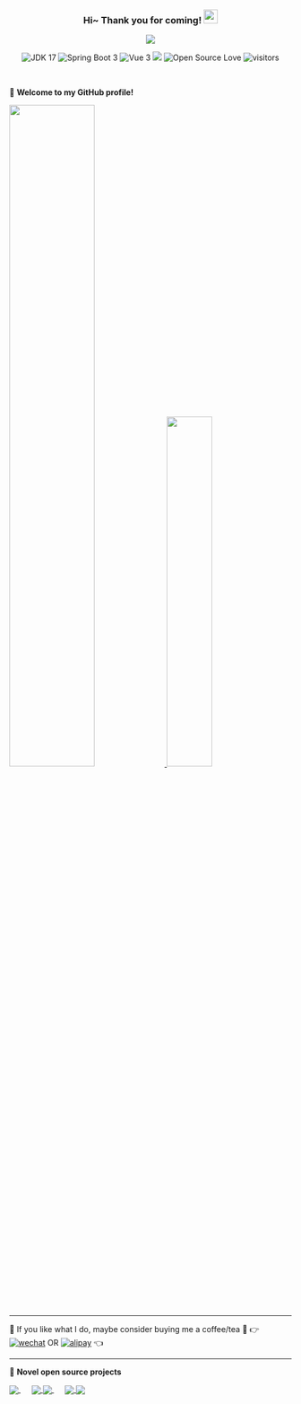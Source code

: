 <!--
**201206030/201206030** is a ✨ _special_ ✨ repository because its `README.md` (this file) appears on your GitHub profile.

Here are some ideas to get you started:

- 🔭 I’m currently working on ...
- 🌱 I’m currently learning ...
- 👯 I’m looking to collaborate on ...
- 🤔 I’m looking for help with ...
- 💬 Ask me about ...
- 📫 How to reach me: ...
- 😄 Pronouns: ...
- ⚡ Fun fact: ...
-->
<h3 align="center">
    Hi~ Thank you for coming!
    <img src="https://media.giphy.com/media/hvRJCLFzcasrR4ia7z/giphy.gif" width="25px">
</h3>

<p align="center">
    <img src="https://readme-typing-svg.herokuapp.com?color=e65e2a&width=380&height=45&lines=Now+java+developer;Target+full-stack+developer;Always+learning+new+things">
</p>



<p align="center">
    <img alt="JDK 17" src="https://img.shields.io/badge/JDK%2017-%234479A1.svg?logo=java">
    <img alt="Spring Boot 3" src="https://img.shields.io/badge/Spring%20Boot%203-%23000000.svg?logo=springboot">
    <img alt="Vue 3" src="https://img.shields.io/badge/Vue%203%20-%232b3847.svg?logo=vue.js">
    <img src="https://img.shields.io/static/v1?label=%E5%85%AC%E4%BC%97%E5%8F%B7&message=xxyopen&color=7BB32E&logo=wechat">
    <img src="https://badges.frapsoft.com/os/v1/open-source.svg?v=102" alt="Open Source Love">
    <img src="https://visitor-badge.glitch.me/badge?page_id=201206030.novel" alt="visitors">
</p>

<br/>

🎉 **Welcome to my GitHub profile!**

<a href="https://github.com/201206030">
  <img style="width:55%" src="https://github-readme-stats.vercel.app/api?username=201206030&count_private=true&show_icons=true&theme=radical&hide=commits" />
  <img style="width:40%" src="https://github-readme-stats.vercel.app/api/top-langs/?username=201206030&layout=compact&theme=radical"/>
</a>

------
💖 If you like what I do, maybe consider buying me a coffee/tea 🥺 👉 <a href="https://youdoc.github.io/wechat.jpg" target="_blank"><img alt="wechat" src="https://img.shields.io/badge/Wechat-5fcd72.svg?logo=wechat&logoColor=white" /></a> OR <a href="https://youdoc.github.io/alipay.jpg" target="_blank"><img alt="alipay" src="https://img.shields.io/badge/Alipay%20-%233379f6.svg?logo=alipay&logoColor=white"></a> 👈

------

📘 **Novel open source projects**

<!-- GitHub Extra Pins - https://github.com/anuraghazra/github-readme-stats -->
<a href="https://github.com/201206030/novel.git" >
  <img align="center" src="https://github-readme-stats.vercel.app/api/pin/?username=201206030&repo=novel&theme=nightowl&cache_seconds=1800" />
</a>
&nbsp;&nbsp;&nbsp;&nbsp;
<a href="https://github.com/201206030/novel-front-web.git" >
  <img align="center" src="https://github-readme-stats.vercel.app/api/pin/?username=201206030&repo=novel-front-web&theme=nightowl" />
</a>

<a href="https://github.com/201206030/novel-plus.git">
  <img  align="center" src="https://github-readme-stats.vercel.app/api/pin/?username=201206030&repo=novel-plus&theme=nightowl&cache_seconds=1800" />
</a>
&nbsp;&nbsp;&nbsp;&nbsp;
<a href="https://github.com/201206030/novel-cloud.git">
  <img  align="center" src="https://github-readme-stats.vercel.app/api/pin/?username=201206030&repo=novel-cloud&theme=nightowl" />
</a>

<a href="https://github.com/201206030/monitor.git">
  <img  align="center" src="https://github-readme-stats.vercel.app/api/pin/?username=201206030&repo=monitor&theme=nightowl" />
</a>

